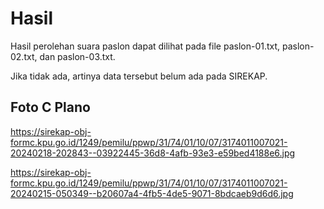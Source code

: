 # Hasil

Hasil perolehan suara paslon dapat dilihat pada file paslon-01.txt, paslon-02.txt, dan paslon-03.txt.

Jika tidak ada, artinya data tersebut belum ada pada SIREKAP.

## Foto C Plano

https://sirekap-obj-formc.kpu.go.id/1249/pemilu/ppwp/31/74/01/10/07/3174011007021-20240218-202843--03922445-36d8-4afb-93e3-e59bed4188e6.jpg

https://sirekap-obj-formc.kpu.go.id/1249/pemilu/ppwp/31/74/01/10/07/3174011007021-20240215-050349--b20607a4-4fb5-4de5-9071-8bdcaeb9d6d6.jpg
